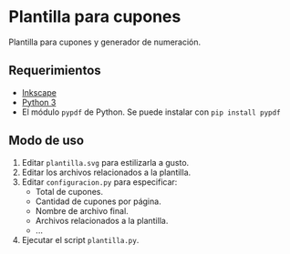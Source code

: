 # Plantilla para cupones

Plantilla para cupones y generador de numeración.

## Requerimientos

- [Inkscape](https://inkscape.org)
- [Python 3](https://python.org)
- El módulo `pypdf` de Python. Se puede instalar con `pip install pypdf`

## Modo de uso

1. Editar `plantilla.svg` para estilizarla a gusto.
2. Editar los archivos relacionados a la plantilla.
3. Editar `configuracion.py` para especificar:
   - Total de cupones.
   - Cantidad de cupones por página.
   - Nombre de archivo final.
   - Archivos relacionados a la plantilla.
   - ...
4. Ejecutar el script `plantilla.py`.
